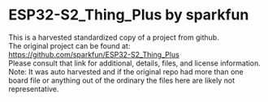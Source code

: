 
# ESP32-S2_Thing_Plus by sparkfun  
This is a harvested standardized copy of a project from github.  
The original project can be found at:  
https://github.com/sparkfun/ESP32-S2_Thing_Plus  
Please consult that link for additional, details, files, and license information.  
Note: It was auto harvested and if the original repo had more than one board file or anything out of the ordinary the files here are likely not representative.  
    